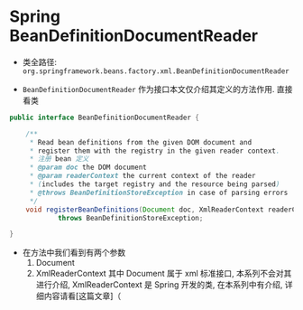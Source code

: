 # Spring BeanDefinitionDocumentReader
- 类全路径: `org.springframework.beans.factory.xml.BeanDefinitionDocumentReader`


- `BeanDefinitionDocumentReader` 作为接口本文仅介绍其定义的方法作用. 直接看类


```java
public interface BeanDefinitionDocumentReader {

	/**
	 * Read bean definitions from the given DOM document and
	 * register them with the registry in the given reader context.
	 * 注册 bean 定义
	 * @param doc the DOM document
	 * @param readerContext the current context of the reader
	 * (includes the target registry and the resource being parsed)
	 * @throws BeanDefinitionStoreException in case of parsing errors
	 */
	void registerBeanDefinitions(Document doc, XmlReaderContext readerContext)
			throws BeanDefinitionStoreException;

}

```


- 在方法中我们看到有两个参数
    1. Document
    2. XmlReaderContext
    其中 Document 属于 xml 标准接口, 本系列不会对其进行介绍, XmlReaderContext 是 Spring 开发的类, 在本系列中有介绍, 详细内容请看[这篇文章]（